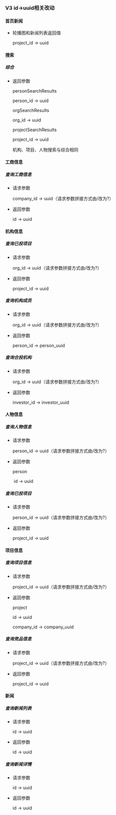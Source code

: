 ### V3  id->uuid相关改动

#### 首页新闻

* 轮播图和新闻列表返回值

  project_id -> uuid

#### 搜索

##### 综合

* 返回参数

  personSearchResults

  	person_id -> uuid

  orgSearchResults

  	org_id -> uuid

  projectSearchResults

  	project_id -> uuid

  机构、项目、人物搜索与综合相同

#### 工商信息

##### 查询工商信息

* 请求参数

  company_id -> uuid（请求参数拼接方式由/改为?）

* 返回参数

  id -> uuid

#### 机构信息

##### 查询已投项目

* 请求参数

  org_id -> uuid（请求参数拼接方式由/改为?）

* 返回参数

  project_id -> uuid

##### 查询机构成员

* 请求参数

  org_id -> uuid（请求参数拼接方式由/改为?）

* 返回参数

  person_id -> person_uuid

##### 查询合投机构

- 请求参数

  org_id -> uuid（请求参数拼接方式由/改为?）

- 返回参数

  investor_id -> investor_uuid

#### 人物信息

##### 查询人物信息

* 请求参数

  person_id -> uuid（请求参数拼接方式由/改为?）

* 返回参数

  person

  ​	id -> uuid

##### 查询已投项目

* 请求参数

  person_id -> uuid（请求参数拼接方式由/改为?）

* 返回参数

  project_id -> uuid

#### 项目信息

##### 查询项目信息

* 请求参数

  project_id -> uuid（请求参数拼接方式由/改为?）

* 返回参数

  project

  	id -> uuid

  	company_id -> company_uuid

##### 查询竞品信息

* 请求参数

  project_id -> uuid（请求参数拼接方式由/改为?）

* 返回参数

  project_id -> uuid

#### 新闻

##### 查询新闻列表

* 请求参数

  id -> uuid

* 返回参数

  id -> uuid

##### 查询新闻详情

* 请求参数

  id -> uuid

* 返回参数

  id -> uuid







